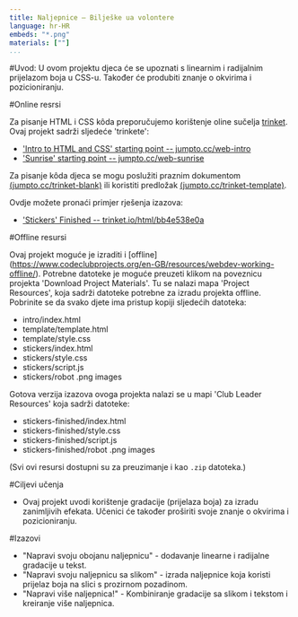 ```yaml
---
title: Naljepnice — Bilješke ua volontere
language: hr-HR
embeds: "*.png"
materials: [""]
...
```


#Uvod:
U ovom projektu djeca će se upoznati s linearnim i radijalnim prijelazom boja u CSS-u. Također će produbiti znanje o okvirima i pozicioniranju.  

#Online resrsi

Za pisanje HTML i CSS kôda preporučujemo korištenje oline sučelja [trinket](https://trinket.io/). Ovaj projekt sadrži sljedeće 'trinkete':

+ ['Intro to HTML and CSS' starting point -- jumpto.cc/web-intro](http://jumpto.cc/web-intro)
+ ['Sunrise' starting point  -- jumpto.cc/web-sunrise](http://jumpto.cc/web-sunrise)

Za pisanje kôda djeca se mogu poslužiti praznim dokumentom [(jumpto.cc/trinket-blank)](http://jumpto.cc/trinket-blank) ili  koristiti predložak [(jumpto.cc/trinket-template)](http://jumpto.cc/trinket-template).

Ovdje možete pronaći primjer rješenja izazova:

+ ['Stickers' Finished -- trinket.io/html/bb4e538e0a](https://trinket.io/html/bb4e538e0a)

#Offline resursi

Ovaj projekt moguće je izraditi i [offline] (https://www.codeclubprojects.org/en-GB/resources/webdev-working-offline/). Potrebne datoteke je moguće preuzeti klikom na poveznicu projekta 'Download Project Materials'. Tu se nalazi mapa 'Project Resources', koja sadrži datoteke potrebne za izradu projekta offline.
Pobrinite se da svako djete ima pristup kopiji sljedećih datoteka: 

+ intro/index.html
+ template/template.html
+ template/style.css
+ stickers/index.html
+ stickers/style.css
+ stickers/script.js
+ stickers/robot .png images

Gotova verzija izazova ovoga projekta nalazi se u mapi 'Club Leader Resources' koja sadrži datoteke:

+ stickers-finished/index.html
+ stickers-finished/style.css
+ stickers-finished/script.js
+ stickers-finished/robot .png images


(Svi ovi resursi dostupni su za preuzimanje i kao `.zip` datoteka.)

#Ciljevi učenja
+ Ovaj projekt uvodi korištenje gradacije (prijelaza boja) za izradu zanimljivih efekata. Učenici će također proširiti svoje znanje o okvirima i pozicioniranju.  

#Izazovi
+ "Napravi svoju obojanu naljepnicu" - dodavanje linearne i radijalne gradacije u tekst. 
+ "Napravi svoju naljepnicu sa slikom" - izrada naljepnice koja koristi prijelaz boja na slici s prozirnom pozadinom. 
+ "Napravi više naljepnica!" - Kombiniranje gradacije sa slikom i tekstom i kreiranje više naljepnica.
